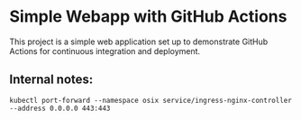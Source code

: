 # Simple Webapp with GitHub Actions

This project is a simple web application set up to demonstrate GitHub Actions for continuous integration and deployment.

## Internal notes:

```
kubectl port-forward --namespace osix service/ingress-nginx-controller --address 0.0.0.0 443:443
```
